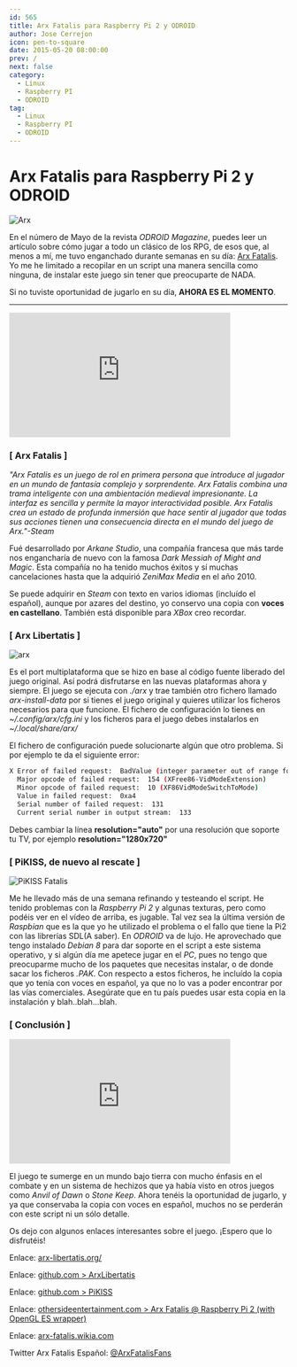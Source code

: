 ```yaml
---
id: 565
title: Arx Fatalis para Raspberry Pi 2 y ODROID
author: Jose Cerrejon
icon: pen-to-square
date: 2015-05-20 08:00:00
prev: /
next: false
category:
  - Linux
  - Raspberry PI
  - ODROID
tag:
  - Linux
  - Raspberry PI
  - ODROID
---
```


# Arx Fatalis para Raspberry Pi 2 y ODROID

![Arx](/images/2015/05/Arx-fatalis_box.jpg)

En el número de Mayo de la revista *ODROID Magazine*, puedes leer un artículo sobre cómo jugar a todo un clásico de los RPG, de esos que, al menos a mí, me tuvo enganchado durante semanas en su día: [Arx Fatalis](https://en.wikipedia.org/wiki/Arx_Fatalis). Yo me he limitado a recopilar en un script una manera sencilla como ninguna, de instalar este juego sin tener que preocuparte de NADA.

Si no tuviste oportunidad de jugarlo en su día, **AHORA ES EL MOMENTO**.

- - -
<iframe width="400" height="225" src="https://www.youtube.com/embed/ZMDLtPrmW00?rel=0&amp;controls=0" frameborder="0" allowfullscreen></iframe>

### [ Arx Fatalis ]

*"Arx Fatalis es un juego de rol en primera persona que introduce al jugador en un mundo de fantasía complejo y sorprendente. Arx Fatalis combina una trama inteligente con una ambientación medieval impresionante. La interfaz es sencilla y permite la mayor interactividad posible. Arx Fatalis crea un estado de profunda inmersión que hace sentir al jugador que todas sus acciones tienen una consecuencia directa en el mundo del juego de Arx."-Steam*

Fué desarrollado por *Arkane Studio*, una compañía francesa que más tarde nos engancharía de nuevo con la famosa *Dark Messiah of Might and Magic*. Esta compañía no ha tenido muchos éxitos y sí muchas cancelaciones hasta que la adquirió *ZeniMax Media* en el año 2010.

Se puede adquirir en *Steam* con texto en varios idiomas (incluído el español), aunque por azares del destino, yo conservo una copia con **voces en castellano**. También está disponible para *XBox* creo recordar.

### [ Arx Libertatis ]

![arx](/images/2015/05/ArxFatalis.jpg)

Es el port multiplataforma que se hizo en base al código fuente liberado del juego original. Así podrá disfrutarse en las nuevas plataformas ahora y siempre. El juego se ejecuta con *./arx* y trae también otro fichero llamado *arx-install-data* por si tienes el juego original y quieres utilizar los ficheros necesarios para que funcione. El fichero de configuración lo tienes en *~/.config/arx/cfg.ini* y los ficheros para el juego debes instalarlos en *~/.local/share/arx/*

El fichero de configuración puede solucionarte algún que otro problema. Si por ejemplo te da el siguiente error:

```bash
X Error of failed request:  BadValue (integer parameter out of range for operation)
  Major opcode of failed request:  154 (XFree86-VidModeExtension)
  Minor opcode of failed request:  10 (XF86VidModeSwitchToMode)
  Value in failed request:  0xa4
  Serial number of failed request:  131
  Current serial number in output stream:  133
```

Debes cambiar la línea **resolution="auto"** por una resolución que soporte tu TV, por ejemplo **resolution="1280x720"**

### [ PiKISS, de nuevo al rescate ]

![PiKISS Fatalis](/images/2015/05/piKiss_fatalis.png)

Me he llevado más de una semana refinando y testeando el script. He tenido problemas con la *Raspberry Pi 2* y algunas texturas, pero como podéis ver en el vídeo de arriba, es jugable. Tal vez sea la última versión de *Raspbian* que es la que yo he utilizado el problema o el fallo que tiene la Pi2 con las librerías SDL(A saber). En *ODROID* va de lujo. He aprovechado que tengo instalado *Debian 8* para dar soporte en el script a este sistema operativo, y si algún día me apetece jugar en el *PC*, pues no tengo que preocuparme mucho de los paquetes que necesitas instalar, o de donde sacar los ficheros *.PAK*. Con respecto a estos ficheros, he incluído la copia que yo tenía con voces en español, ya que no lo vas a poder encontrar por las vías comerciales. Asegúrate que en tu país puedes usar esta copia en la instalación y blah..blah...blah.

### [ Conclusión ]

<iframe width="400" height="225" src="https://www.youtube.com/embed/gOZVu6JhTa4?rel=0&amp;controls=0" frameborder="0" allowfullscreen></iframe>

El juego te sumerge en un mundo bajo tierra con mucho énfasis en el combate y en un sistema de hechizos que ya había visto en otros juegos como *Anvil of Dawn* o *Stone Keep*. Ahora tenéis la oportunidad de jugarlo, y ya que conservaba la copia con voces en español, muchos no se perderán con este script ni un sólo detalle.

Os dejo con algunos enlaces interesantes sobre el juego. ¡Espero que lo disfrutéis!

Enlace: [arx-libertatis.org/](http://arx-libertatis.org/)

Enlace: [github.com > ArxLibertatis](https://github.com/arx/ArxLibertatis)

Enlace: [github.com > PiKISS](https://github.com/jmcerrejon/PiKISS)

Enlace: [othersideentertainment.com > Arx Fatalis @ Raspberry Pi 2 (with OpenGL ES wrapper)](https://www.othersideentertainment.com/forum/index.php?topic=629.0)

Enlace: [arx-fatalis.wikia.com](http://arx-fatalis.wikia.com/wiki/Arx_Fatalis_Wiki)

Twitter Arx Fatalis Español: [@ArxFatalisFans](https://twitter.com/ArxFatalisFans)